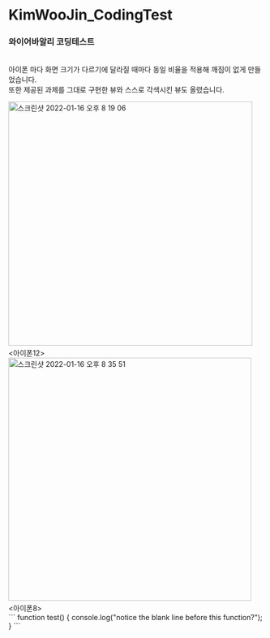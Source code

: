 # KimWooJin_CodingTest

### 와이어바알리 코딩테스트

<br> 아이폰 마다 화면 크기가 다르기에 달라질 때마다 동일 비율을 적용해 깨짐이 없게 만들었습니다.<br>또한 제공된 과제를 그대로 구현한 뷰와 스스로 각색시킨 뷰도 올렸습니다. 

<img width="481" alt="스크린샷 2022-01-16 오후 8 19 06" src="https://user-images.githubusercontent.com/82685270/149660973-6c75fe99-86ea-48e7-b91e-1aa04d7a0ce4.png">
　　　　　　　　　　　　　　　　<아이폰12>
<img width="479" alt="스크린샷 2022-01-16 오후 8 35 51" src="https://user-images.githubusercontent.com/82685270/149660987-ea7cdc98-e910-4382-b726-a1602aa1e327.png">
　　　　　　　　　　　　　　　　<아이폰8><br>
```
function test() {
  console.log("notice the blank line before this function?");
}
```
